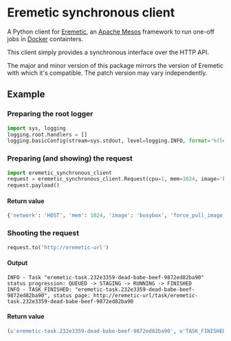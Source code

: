 # Eremetic synchronous client

A Python client for [Eremetic](https://www.github.com/eremetic-framework/eremetic), an [Apache Mesos](https://mesos.apache.org) framework to run one-off jobs in [Docker](https://docker.io) containters.

This client simply provides a synchronous interface over the HTTP API.

The major and minor version of this package mirrors the version of Eremetic with which it's compatible. The patch version may vary independently.

## Example

### Preparing the root logger

```python
import sys, logging
logging.root.handlers = []
logging.basicConfig(stream=sys.stdout, level=logging.INFO, format='%(levelname)s - %(message)s')
```

### Preparing (and showing) the request

```python
import eremetic_synchronous_client
request = eremetic_synchronous_client.Request(cpu=1, mem=1024, image='busybox', command='echo $(date)')
request.payload()
```

#### Return value

```python
{'network': 'HOST', 'mem': 1024, 'image': 'busybox', 'force_pull_image': False, 'command': 'echo $(date)', 'cpu': 1}
```

### Shooting the request 

```python
request.to('http://eremetic-url')
```

#### Output

```
INFO - Task "eremetic-task.232e3359-dead-babe-beef-9872ed82ba90" status progression: QUEUED -> STAGING -> RUNNING -> FINISHED
INFO - TASK_FINISHED: "eremetic-task.232e3359-dead-babe-beef-9872ed82ba90", status page: http://eremetic-url/task/eremetic-task.232e3359-dead-babe-beef-9872ed82ba90
```

#### Return value
```python
(u'eremetic-task.232e3359-dead-babe-beef-9872ed82ba90', u'TASK_FINISHED')
```
